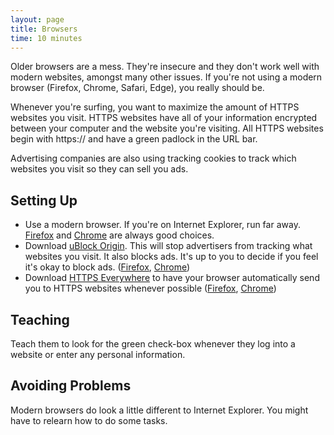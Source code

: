 ```yaml
---
layout: page
title: Browsers
time: 10 minutes
---
```

Older browsers are a mess. They're insecure and they don't work well with
modern websites, amongst many other issues. If you're not using a modern
browser (Firefox, Chrome, Safari, Edge), you really should be.

Whenever you're surfing, you want to maximize the amount of HTTPS websites you
visit. HTTPS websites have all of your information encrypted between your
computer and the website you're visiting. All HTTPS websites begin with
https:// and have a green padlock in the URL bar.

Advertising companies are also using tracking cookies to track which websites
you visit so they can sell you ads.

## Setting Up
* Use a modern browser. If you're on Internet Explorer, run far away. [Firefox][firefox]
  and [Chrome][chrome] are always good choices.
* Download [uBlock Origin][ublock]. This will stop advertisers from tracking what
  websites you visit. It also blocks ads. It's up to you to decide if you feel
  it's okay to block ads. ([Firefox][ublock-firefox], [Chrome][ublock-chrome])
* Download [HTTPS Everywhere][https-everywhere] to have your browser
  automatically send you to HTTPS websites whenever possible
  ([Firefox][https-everywhere-firefox], [Chrome][https-everywhere-chrome])

## Teaching
Teach them to look for the green check-box whenever they log into a website or
enter any personal information.

## Avoiding Problems
Modern browsers do look a little different to Internet Explorer. You might have
to relearn how to do some tasks.

[chrome]: https://www.google.com/chrome/
[firefox]: https://www.mozilla.org/en-US/firefox/
[https-everywhere]: https://www.eff.org/https-everywhere
[https-everywhere-firefox]: https://addons.mozilla.org/en-US/firefox/addon/https-everywhere/
[https-everywhere-chrome]: https://chrome.google.com/webstore/detail/https-everywhere/gcbommkclmclpchllfjekcdonpmejbdp
[ublock]: https://github.com/gorhill/uBlock
[ublock-chrome]: https://chrome.google.com/webstore/detail/ublock-origin/cjpalhdlnbpafiamejdnhcphjbkeiagm?hl=en
[ublock-firefox]: https://addons.mozilla.org/en-US/firefox/addon/ublock-origin/
